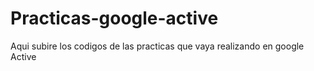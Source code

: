 # Practicas-google-active
Aqui subire los codigos de las practicas que vaya realizando en google Active
